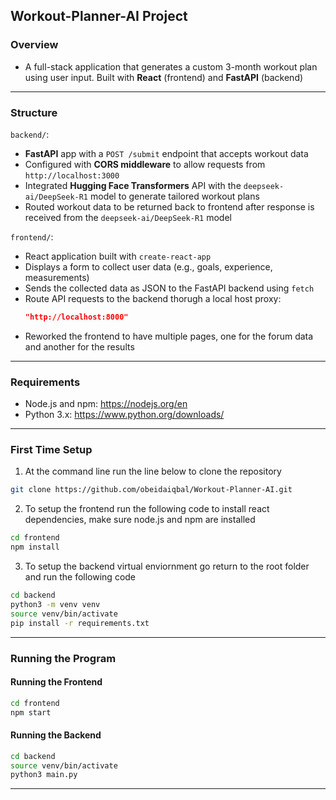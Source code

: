 ## Workout-Planner-AI Project

### Overview

- A full-stack application that generates a custom 3-month workout plan using user input. Built with **React** (frontend) and **FastAPI** (backend)

---

### Structure

`backend/`:
- **FastAPI** app with a `POST /submit` endpoint that accepts workout data
- Configured with **CORS middleware** to allow requests from `http://localhost:3000`
- Integrated **Hugging Face Transformers** API with the `deepseek-ai/DeepSeek-R1` model to generate tailored workout plans
- Routed workout data to be returned back to frontend after response is received from the `deepseek-ai/DeepSeek-R1` model

`frontend/`:
- React application built with `create-react-app`
- Displays a form to collect user data (e.g., goals, experience, measurements)
- Sends the collected data as JSON to the FastAPI backend using `fetch`
- Route API requests to the backend thorugh a local host proxy:
  ```json
  "http://localhost:8000"
  ```
- Reworked the frontend to have multiple pages, one for the forum data and another for the results

---

### Requirements

- Node.js and npm: https://nodejs.org/en
- Python 3.x: https://www.python.org/downloads/

---

### First Time Setup

1. At the command line run the line below to clone the repository
```bash
git clone https://github.com/obeidaiqbal/Workout-Planner-AI.git
```
2. To setup the frontend run the following code to install react dependencies, make sure node.js and npm are installed
```bash
cd frontend
npm install
```
3. To setup the backend virtual enviornment go return to the root folder and run the following code
```bash
cd backend
python3 -m venv venv
source venv/bin/activate         
pip install -r requirements.txt
```

---

### Running the Program

#### Running the Frontend

```bash
cd frontend
npm start
```

#### Running the Backend

```bash
cd backend
source venv/bin/activate
python3 main.py
```

---